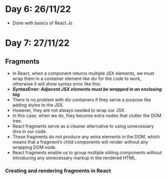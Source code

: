 # Day 6: 26/11/22
- Done with basics of React Js
# Day 7: 27/11/22
## Fragments
- In React, when a component returns multiple JSX elements, we must wrap them in a container element like div for the code to work, otherwise it will show syntax error like this: 
- **_SyntaxError: Adjacent JSX elements must be wrapped in an enclosing tag_**
- There is no problem with div containers if they serve a purpose like adding styles to the JSX. 
- However, they are not always needed to wrap our JSX. 
- In this case, when we do, they become extra nodes that clutter the DOM tree.
- React fragments serve as a cleaner alternative to using unnecessary divs in our code. 
- These fragments do not produce any extra elements in the DOM, which means that a fragment’s child components will render without any wrapping DOM node.
- React fragments enable us to group multiple sibling components without introducing any unnecessary markup in the rendered HTML.
### Creating and rendering fragments in React
